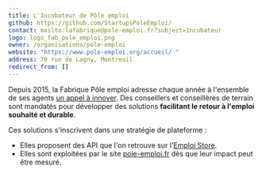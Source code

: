 ```yaml
---
title: L'Incubateur de Pôle emploi
github: https://github.com/StartupsPoleEmploi/
contact: mailto:lafabrique@pole-emploi.fr?subject=Incubateur
logo: logo_fab_pole_emploi.png
owner: /organisations/pole-emploi
website: "https://www.pole-emploi.org/accueil/ "
address: 70 rue de Lagny, Montreuil
redirect_from: []
---
```


Depuis 2015, la Fabrique Pôle emploi adresse chaque année à l'ensemble de ses agents [un appel à innover](https://blog.beta.gouv.fr/general/2017/03/22/intrapreneurs-comment-les-trouver/). Des conseillers et conseillères de terrain sont mandatés pour développer des solutions **facilitant le retour à l'emploi souhaité et durable**.

Ces solutions s'inscrivent dans une stratégie de plateforme : 
- Elles proposent des API que l'on retrouve sur l'[Emploi Store](https://www.emploi-store-dev.fr/).
- Elles sont exploitées par le site [pole-emploi.fr](http://pole-emploi.fr) dès que leur impact peut être mesuré.
